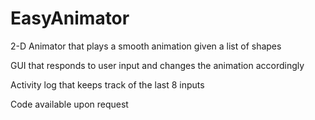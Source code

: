 # EasyAnimator
2-D Animator that plays a smooth animation given a list of shapes

GUI that responds to user input and changes the animation accordingly

Activity log that keeps track of the last 8 inputs

Code available upon request
